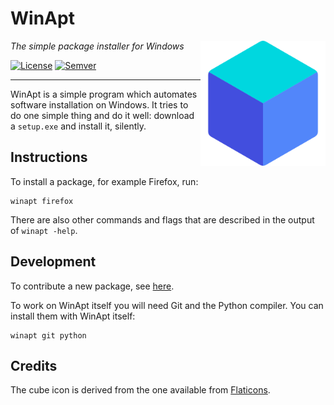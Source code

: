 # WinApt

<img src="misc/cube.png" align="right" width="200" height="200"/>

_The simple package installer for Windows_

[![License](https://img.shields.io/badge/license-GPL%203.0-blue.svg?style=flat)]((#))
[![Semver](https://img.shields.io/badge/version-v0.1-blue.svg?style=flat)]((#))

---

WinApt is a simple program which automates software installation on Windows. It tries to
do one simple thing and do it well: download a `setup.exe` and install it, silently.

## Instructions
To install a package, for example Firefox, run:

    winapt firefox

There are also other commands and flags that are described in the output of `winapt -help`.

## Development

To contribute a new package, see
[here](misc/registry.md).

To work on WinApt itself you will need Git and the Python compiler. You can
install them with WinApt itself:

    winapt git python


## Credits

The cube icon is derived from the one available from [Flaticons](https://flatcons.com/).
